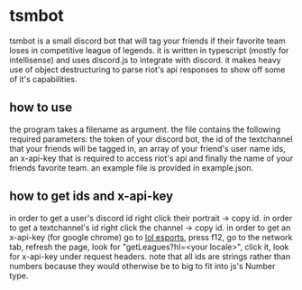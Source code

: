 # tsmbot
tsmbot is a small discord bot that will tag your friends if their favorite team loses in competitive league of legends. it is written in typescript (mostly for intellisense)
and uses discord.js to integrate with discord. it makes heavy use of object destructuring to parse riot's api responses to show off some of it's capabilities. 

## how to use
the program takes a filename as argument. the file contains the following required parameters: the token of your discord bot, the id of the textchannel that your friends will
be tagged in, an array of your friend's user name ids, an x-api-key that is required to access riot's api and finally the name of your friends favorite team. an example file is
provided in example.json.

## how to get ids and x-api-key
in order to get a user's discord id right click their portrait -> copy id. in order to get a textchannel's id right click the channel -> copy id. in order to get an x-api-key
(for google chrome) go to [lol esports](https://lolesports.com/), press f12, go to the network tab, refresh the page, look for "getLeagues?hl=\<your locale\>", click it, look for
x-api-key under request headers. note that all ids are strings rather than numbers because they would otherwise be to big to fit into js's Number type.
